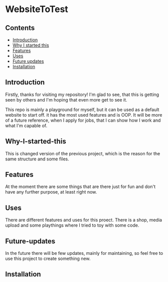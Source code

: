 # WebsiteToTest 

## Contents
- [Introduction](#Introduction) 
- [Why I started this](#Why-I-started-this) 
- [Features](#Features) 
- [Uses](#Uses)
- [Future updates](#Future-updates) 
- [Installation](#Installation)


## Introduction 
Firstly, thanks for visiting my repository! I'm glad to see, that this is getting seen by others and I'm hoping that even more get to see it. 

This repo is mainly a playground for myself, but it can be used as a default website to start off. it has the most used features and is OOP. It will be more of a future reference, when I apply for jobs, that I can show how I work and what I'm capable of. 

## Why-I-started-this
This is changed version of the previous project, which is the reason for the same structure and some files. 

## Features 
At the moment there are some things that are there just for fun and don't have any further purpose, at least right now. 

## Uses
There are different features and uses for this proect. There is a shop, media upload and some playthings where I tried to toy with some code. 

## Future-updates
In the future there will be few updates, mainly for maintaining, so feel free to use this project to create something new. 

## Installation
